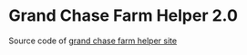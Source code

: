 # Grand Chase Farm Helper 2.0

Source code of [grand chase farm helper site](https://grand-chase-farm-helper-rltidgpps-roipinheiro.vercel.app)
